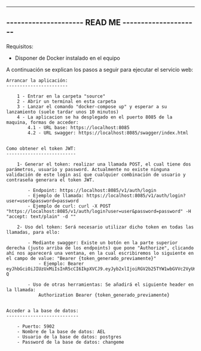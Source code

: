 -----------------------------------------------------
---------------------  READ ME  ---------------------
-----------------------------------------------------

Requisitos:
- Disponer de Docker instalado en el equipo

A continuación se explican los pasos a seguir para ejecutar el servicio web:


	Arrancar la aplicación:
	-----------------------

		1 - Entrar en la carpeta "source"
		2 - Abrir un terminal en esta carpeta
		3 - Lanzar el comando "docker-compose up" y esperar a su lanzamiento (suele tardar unos 10 minutos)
		4 - La aplicacion se ha desplegado en el puerto 8085 de la maquina, formas de acceder:
			4.1 - URL base: https://localhost:8085
			4.2 - URL swagger: https://localhost:8085/swagger/index.html


	Como obtener el token JWT:
	--------------------------

		1- Generar el token: realizar una llamada POST, el cual tiene dos parámetros, usuario y password. Actualmente no existe ninguna validación de este login así que cualquier combinación de usuario y contraseña generara el token JWT. 

			- Endpoint: https://localhost:8085/v1/auth/login
			- Ejemplo de llamada: https://localhost:8085/v1/auth/login?user=user&password=password
			- Ejemplo de curl: curl -X POST "https://localhost:8085/v1/auth/login?user=user&password=password" -H  "accept: text/plain" -d ""

		2- Uso del token: Será necesario utilizar dicho token en todas las llamadas, para ello:
			
			- Mediante swagger: Existe un botón en la parte superior derecha (justo arriba de los endpoints) que pone "Authorize", clicando ahí nos aparecerá una ventana, en la cual escribiremos lo siguiente en el campo de value: "Bearer {token_generado_previamente}"
				- Ejemplo: Bearer eyJhbGciOiJIUzUxMiIsInR5cCI6IkpXVCJ9.eyJyb2xlIjoiRGV2b25TYW1wbGVVc2VyUm9sZSIsInVuaXF1ZV9uYW1lIjoidXNlciIsIm5hbWVpZCI6IjM3NjEyZmFjLWExN2MtNDE0YS1iYjFiLWNmMjQwYjllMGZlMyIsIm5iZiI6MTYxMTMxMjcyMiwiZXhwIjoxNjExMzEzMDIyLCJpYXQiOjE2MTEzMTI3MjIsImlzcyI6ImRldm9uNE5ldCIsImF1ZCI6ImRldm9uNE5ldCJ9.Sv1X4UaU6xC8GzHDEJHhTDgq2iCrKkyXc0zrMSUeOw6GPYuL9HdpgM8c5axXrMml319F5Zexpqurh9txu9d7-Q

			- Uso de otras herramientas: Se añadirá el siguiente header en la llamada:
				Authorization Bearer {token_generado_previamente}


	Acceder a la base de datos:
	---------------------------

		- Puerto: 5902
		- Nombre de la base de datos: AEL
		- Usuario de la base de datos: postgres
		- Password de la base de datos: changeme